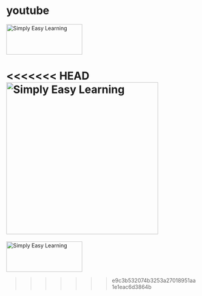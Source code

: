 # youtube
<img src="https://raw.githubusercontent.com/iwebsite128/test1/master/win10.jpg" alt="Simply Easy Learning" width="200"
         height="80">


<<<<<<< HEAD
<img src="https://raw.githubusercontent.com/iwebsite128/test1/master/IMG_1338.JPG" alt="Simply Easy Learning" width="400"
          eight="200">
=======
<img src="https://raw.githubusercontent.com/iwebsite128/test1/master/sushe.png" alt="Simply Easy Learning" width="200"
                  height="80">
>>>>>>> e9c3b532074b3253a27018951aa1e1eac6d3864b
